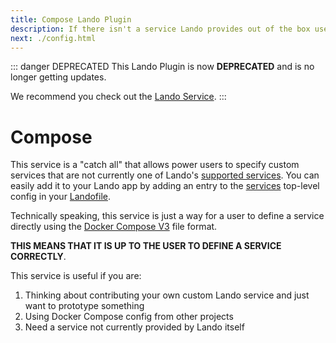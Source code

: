 ```yaml
---
title: Compose Lando Plugin
description: If there isn't a service Lando provides out of the box use this to add any other Docker image using Docker Compose syntax.
next: ./config.html
---
```


::: danger DEPRECATED
This Lando Plugin is now **DEPRECATED** and is no longer getting updates.

We recommend you check out the [Lando Service](https://docs.lando.dev/core/v3/services/lando.html).
:::

# Compose

This service is a "catch all" that allows power users to specify custom services that are not currently one of Lando's [supported services](https://docs.lando.dev/core/v3/services/lando.html). You can easily add it to your Lando app by adding an entry to the [services](https://docs.lando.dev/core/v3/services/lando.html) top-level config in your [Landofile](https://docs.lando.dev/core/v3).

Technically speaking, this service is just a way for a user to define a service directly using the [Docker Compose V3](https://docs.docker.com/reference/compose-file/) file format.

**THIS MEANS THAT IT IS UP TO THE USER TO DEFINE A SERVICE CORRECTLY**.

This service is useful if you are:

1. Thinking about contributing your own custom Lando service and just want to prototype something
2. Using Docker Compose config from other projects
3. Need a service not currently provided by Lando itself

